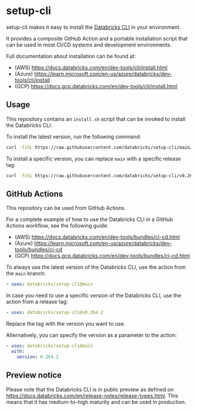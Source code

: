# setup-cli

setup-cli makes it easy to install the [Databricks CLI](https://github.com/databricks/cli) in your environment.

It provides a composite GitHub Action and a portable installation script that can be used in most CI/CD systems and development environments.

Full documentation about installation can be found at:
* (AWS) https://docs.databricks.com/en/dev-tools/cli/install.html
* (Azure) https://learn.microsoft.com/en-us/azure/databricks/dev-tools/cli/install
* (GCP) https://docs.gcp.databricks.com/en/dev-tools/cli/install.html

## Usage

This repository contains an `install.sh` script that can be invoked to install the Databricks CLI.

To install the latest version, run the following command:

```bash
curl -fsSL https://raw.githubusercontent.com/databricks/setup-cli/main/install.sh | sh
```

To install a specific version, you can replace `main` with a specific release tag:

```bash
curl -fsSL https://raw.githubusercontent.com/databricks/setup-cli/v0.264.2/install.sh | sh
```

## GitHub Actions

This repository can be used from GitHub Actions.

For a complete example of how to use the Databricks CLI in a GitHub Actions workflow, see the following guide:
* (AWS) https://docs.databricks.com/en/dev-tools/bundles/ci-cd.html
* (Azure) https://learn.microsoft.com/en-us/azure/databricks/dev-tools/bundles/ci-cd
* (GCP) https://docs.gcp.databricks.com/en/dev-tools/bundles/ci-cd.html

To always use the latest version of the Databricks CLI, use the action from the `main` branch:

```yml
- uses: databricks/setup-cli@main
```

In case you need to use a specific version of the Databricks CLI, use the action from a release tag:

```yml
- uses: databricks/setup-cli@v0.264.2
```

Replace the tag with the version you want to use.

Alternatively, you can specify the version as a parameter to the action:

```yml
- uses: databricks/setup-cli@main
  with:
    version: 0.264.2
```

## Preview notice

Please note that the Databricks CLI is in public preview as defined on
https://docs.databricks.com/en/release-notes/release-types.html.
This means that it has medium-to-high maturity and can be used in production.
